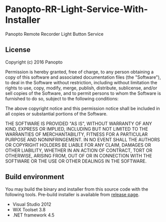 # Panopto-RR-Light-Service-With-Installer
Panopto Remote Recorder Light Button Service

## License
Copyright (c) 2016 Panopto

Permission is hereby granted, free of charge, to any person obtaining a copy of this software and associated documentation files (the "Software"), to deal in the Software without restriction, including without limitation the rights to use, copy, modify, merge, publish, distribute, sublicense, and/or sell copies of the Software, and to permit persons to whom the Software is furnished to do so, subject to the following conditions:

The above copyright notice and this permission notice shall be included in all copies or substantial portions of the Software.

THE SOFTWARE IS PROVIDED "AS IS", WITHOUT WARRANTY OF ANY KIND, EXPRESS OR IMPLIED, INCLUDING BUT NOT LIMITED TO THE WARRANTIES OF MERCHANTABILITY, FITNESS FOR A PARTICULAR PURPOSE AND NONINFRINGEMENT. IN NO EVENT SHALL THE AUTHORS OR COPYRIGHT HOLDERS BE LIABLE FOR ANY CLAIM, DAMAGES OR OTHER LIABILITY, WHETHER IN AN ACTION OF CONTRACT, TORT OR OTHERWISE, ARISING FROM, OUT OF OR IN CONNECTION WITH THE SOFTWARE OR THE USE OR OTHER DEALINGS IN THE SOFTWARE.

## Build environment
You may build the binary and installer from this source code with the following tools. Pre-build installer is available from [release page]( https://github.com/Panopto/Panopto-RR-Light-Service-With-Installer/releases).

* Visual Studio 2012
* WiX Toolset 3.8
* .NET framework 4.5
